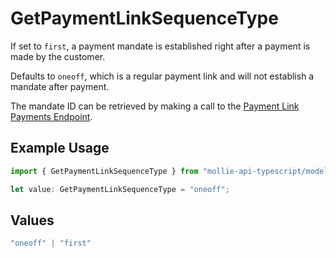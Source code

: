 # GetPaymentLinkSequenceType

If set to `first`, a payment mandate is established right after a payment is made by the customer.

Defaults to `oneoff`, which is a regular payment link and will not establish a mandate after payment.

The mandate ID can be retrieved by making a call to the
[Payment Link Payments Endpoint](get-payment-link-payments).

## Example Usage

```typescript
import { GetPaymentLinkSequenceType } from "mollie-api-typescript/models/operations";

let value: GetPaymentLinkSequenceType = "oneoff";
```

## Values

```typescript
"oneoff" | "first"
```